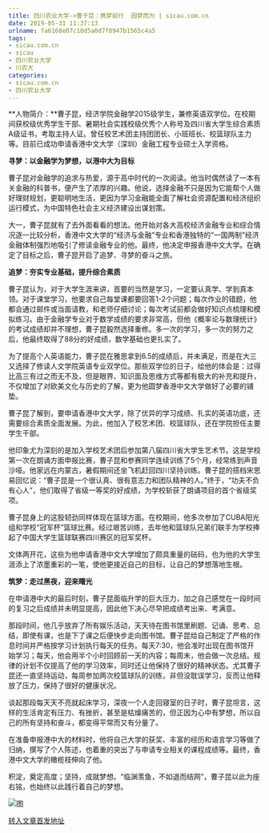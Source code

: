```yaml
---
title: 四川农业大学->曹子昆：携梦前行  因梦而为 | sicau.com.cn
date: 2019-05-31 11:37:13
urlname: fa6168e07c10d5a0d7f8947b1565c4a5
tags: 
- sicau.com.cn
- sicau
- 四川农业大学
- 川农大
categories:
- sicau.com.cn
- 四川农业大学
---
```



**人物简介：**曹子昆，经济学院金融学2015级学生，兼修英语双学位。在校期间获校级优秀学生干部、暑期社会实践校级优秀个人称号及四川省大学生综合素质A级证书，考取主持人证。曾任校艺术团主持团团长、小班班长、校篮球队主力等。目前已成功申请香港中文大学（深圳）金融工程专业硕士入学资格。

**寻梦：以金融学为梦想，以港中大为目标**

曹子昆对金融学的追求与热爱，源于高中时代的一次阅读。他当时偶然读了一本有关金融的科普书，便产生了浓厚的兴趣。他说，选择金融不只是因为它能帮个人做好理财规划，更聪明地生活，更因为学习金融能全面了解社会资源配置和经济组织运行模式，为中国特色社会主义经济建设出谋划策。

大一，曹子昆就有了去外面看看的想法。他开始对各大高校经济金融专业和综合情况逐一比较分析，香港中文大学的“经济与金融”专业和香港独特的“一国两制”经济金融体制强烈地吸引了修读金融专业的他。最终，他决定申报香港中文大学。在确定了目标之后，曹子昆开启了追梦、寻梦的奋斗之旅。

**追梦：夯实专业基础，提升综合素质**

曹子昆认为，对于大学生涯来讲，首要的当然是学习，一定要认真学、学到真本领。对于课堂学习，他要求自己每堂课都要回答1-2个问题；每次作业的错题，他都会通过邮件或当面请教，和老师仔细讨论；每次考试前都会做好知识点梳理和模拟练习。由于金融学专业对于数学成绩的要求非常高，但他《概率论与数理统计》的考试成绩却并不理想，曹子昆毅然选择重修。多一次的学习，多一次的努力之后，他最终取得了88分的好成绩，数学基础也更扎实了。

为了提高个人英语能力，曹子昆在雅思拿到6.5的成绩后，并未满足，而是在大三又选择了修读人文学院英语专业双学位。那些双学位的日子，给他的体会是：过得比高三有过之而无不及，但是眼界、知识面及思维方式等都有极大的补充和提升，不仅增加了对欧美文化与历史的了解，更为他圆梦香港中文大学做好了必要的铺垫。

曹子昆了解到，要申请香港中文大学，除了优异的学习成绩、扎实的英语功底，还需要综合素质全面发展。为此，他加入了校艺术团、校篮球队，还在学院担任主要学生干部。

他印象尤为深刻的是加入学校艺术团后参加第八届四川省大学生艺术节。这是学校第一次在朗诵方面申报比赛，曹子昆和参赛同学连续训练了5个月，经常练到声音沙哑。他家远在内蒙古，暑假期间还坐飞机赶回四川坚持训练。曹子昆的搭档宋思易回忆说：“曹子昆是一个很认真、很有意志力和团队精神的人。”终于，“功夫不负有心人”，他们取得了省级一等奖的好成绩，为学校斩获了朗诵项目的首个省级奖项。

曹子昆身上的这股韧劲同样体现在篮球方面。在校期间，他多次参加了CUBA阳光组和学校“冠军杯”篮球比赛。经过艰苦训练，去年他和篮球队兄弟们联手为学校捧起了中国大学生篮球联赛四川赛区的冠军奖杯。

文体两开花，这些为他申请香港中文大学增加了颇具重量的砝码，也为他的大学生涯添上了浓墨重彩的一笔，使他更接近自己的目标，让自己的梦想落地生根。

**筑梦：走过黑夜，迎来曙光**

在申请港中大的最后时刻，曹子昆面临升学的巨大压力，加之自己感觉在一段时间的复习之后成绩并未明显提高，因此他下决心尽早把成绩考出来、考满意。

那段时间，他几乎放弃了所有娱乐活动，天天待在图书馆里刷题、记诵、思考、总结，即使有课，也是下了课之后便快步走向图书馆。曹子昆给自己制定了严格的作息时间并严格按学习计划执行每天的任务。每天7:30，他会准时出现在图书馆开始学习；每天，他会用半个小时回顾前一天的内容；每周末，他会做一次总结。规律的计划不仅提高了他的学习效率，同时还让他保持了很好的精神状态。尤其曹子昆还一直坚持运动，每周参加两次校篮球队的训练，非但没耽误学习，反而让他释放了压力，保持了很好的健康状况。

谈起那段每天天不亮就起床学习，深夜一个人走回寝室的日子时，曹子昆坦言，这样的生活肯定有压力、有挫折，甚至是枯燥痛苦的，但正因为心中有梦想，所以自己的所有坚持和奋斗，都变得平常而又有分量了。

在准备申报港中大的材料时，他将自己大学的获奖、丰富的经历和语言学习等做了归纳，撰写了个人陈述，也着重的突出了与申请专业相关的课程成绩等。最终，香港中文大学的橄榄枝伸向了他。

积淀，奠定高度；坚持，成就梦想。“临渊羡鱼，不如退而结网”，曹子昆以此为座右铭，也始终以此践行着自己的梦想。



![图](https://news.sicau.edu.cn/__local/3/0A/EA/3B6BBD5CF3C89E5D2F3DF2172E0_5586BA89_4BAD5.jpg)

[转入文章首发地址](https://news.sicau.edu.cn/info/1078/51832.htm)
